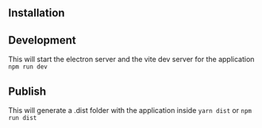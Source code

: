 ## Installation

## Development
This will start the electron server and the vite dev server for the application
 `npm run dev`


## Publish
This will generate a .dist folder with the application inside
`yarn dist` or `npm run dist`
